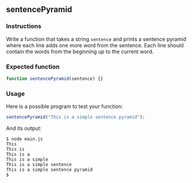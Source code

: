 ## sentencePyramid

### Instructions

Write a function that takes a string `sentence` and prints a sentence pyramid where each line adds one more word from the sentence. Each line should contain the words from the beginning up to the current word.

### Expected function

```js
function sentencePyramid(sentence) {}
```

### Usage

Here is a possible program to test your function:

```js
sentencePyramid("This is a simple sentence pyramid");
```

And its output:

```console
$ node main.js
This
This is
This is a
This is a simple
This is a simple sentence
This is a simple sentence pyramid
$
```
